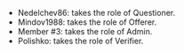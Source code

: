 -	Nedelchev86: takes the role of Questioner.
-	Mindov1988: takes the role of Offerer.
-	Member #3: takes the role of Admin.
-	Polishko: takes the role of Verifier.
